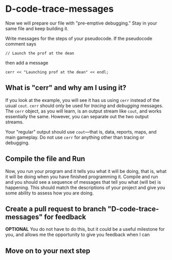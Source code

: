 # D-code-trace-messages

Now we will prepare our file with "pre-emptive debugging."  Stay in your same file and keep building it.

Write messages for the steps of your pseudocode.  If the pseudocode comment says

	// Launch the prof at the dean

then add a message

	cerr << "Launching prof at the dean" << endl;

## What is "cerr" and why am I using it?

If you look at the example, you will see it has us using `cerr` instead of the usual `cout`.  `cerr` should only be used for *tracing* and *debugging* messages.  The `cerr` object, as you will learn, is an output stream like `cout`, and works essentially the same.  However, you can separate out the two output streams.

Your "regular" output should use `cout`—that is, data, reports, maps, and main gameplay.  Do not use `cerr` for anything other than tracing or debugging.

## Compile the file and Run
Now, you run your program and it tells you what it will be doing, that is, what it will be doing when you have finished programming it.  Compile and run and you should see a sequence of messages that tell you what (will be) is happening.  This should match the descriptions of your project and give you some ability to assess how you are doing.

## Create a pull request to branch "D-code-trace-messages" for feedback
**OPTIONAL**
You do not have to do this, but it could be a useful milestone for you, and allows me the opportunity to give you feedback when I can

## Move on to your next step